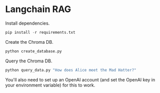 # Langchain RAG 

Install dependencies.

```python
pip install -r requirements.txt
```

Create the Chroma DB.

```python
python create_database.py
```

Query the Chroma DB.

```python
python query_data.py "How does Alice meet the Mad Hatter?"
```

You'll also need to set up an OpenAI account (and set the OpenAI key in your environment variable) for this to work.

